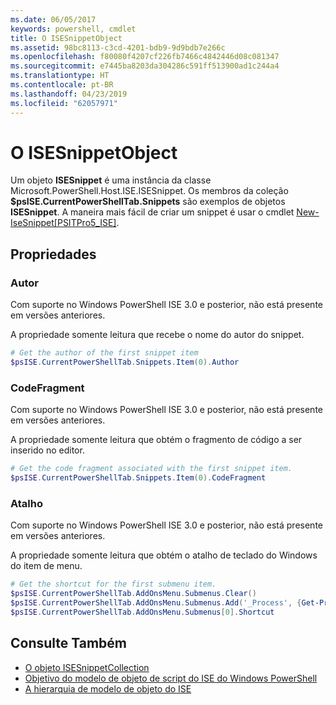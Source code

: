 ```yaml
---
ms.date: 06/05/2017
keywords: powershell, cmdlet
title: O ISESnippetObject
ms.assetid: 98bc8113-c3cd-4201-bdb9-9d9bdb7e266c
ms.openlocfilehash: f80080f4207cf226fb7466c4842446d08c081347
ms.sourcegitcommit: e7445ba8203da304286c591ff513900ad1c244a4
ms.translationtype: HT
ms.contentlocale: pt-BR
ms.lasthandoff: 04/23/2019
ms.locfileid: "62057971"
---
```

# <a name="the-isesnippetobject"></a>O ISESnippetObject

Um objeto **ISESnippet** é uma instância da classe Microsoft.PowerShell.Host.ISE.ISESnippet. Os membros da coleção **$psISE.CurrentPowerShellTab.Snippets** são exemplos de objetos **ISESnippet**. A maneira mais fácil de criar um snippet é usar o cmdlet [New-IseSnippet&#91;PSITPro5_ISE&#93;](https://technet.microsoft.com/library/0a6339a3-2683-4a8e-8929-90ad9a95c3e0).

## <a name="properties"></a>Propriedades

### <a name="author"></a>Autor

Com suporte no Windows PowerShell ISE 3.0 e posterior, não está presente em versões anteriores.

A propriedade somente leitura que recebe o nome do autor do snippet.

```powershell
# Get the author of the first snippet item
$psISE.CurrentPowerShellTab.Snippets.Item(0).Author
```

### <a name="codefragment"></a>CodeFragment

Com suporte no Windows PowerShell ISE 3.0 e posterior, não está presente em versões anteriores.

A propriedade somente leitura que obtém o fragmento de código a ser inserido no editor.

```powershell
# Get the code fragment associated with the first snippet item.
$psISE.CurrentPowerShellTab.Snippets.Item(0).CodeFragment
```

### <a name="shortcut"></a>Atalho

Com suporte no Windows PowerShell ISE 3.0 e posterior, não está presente em versões anteriores.

A propriedade somente leitura que obtém o atalho de teclado do Windows do item de menu.

```powershell
# Get the shortcut for the first submenu item.
$psISE.CurrentPowerShellTab.AddOnsMenu.Submenus.Clear()
$psISE.CurrentPowerShellTab.AddOnsMenu.Submenus.Add('_Process', {Get-Process}, 'Alt+P')
$psISE.CurrentPowerShellTab.AddOnsMenu.Submenus[0].Shortcut
```

## <a name="see-also"></a>Consulte Também

- [O objeto ISESnippetCollection](The-ISESnippetCollection-Object.md)
- [Objetivo do modelo de objeto de script do ISE do Windows PowerShell](purpose-of-the-windows-powershell-ise-scripting-object-model.md)
- [A hierarquia de modelo de objeto do ISE](The-ISE-Object-Model-Hierarchy.md)